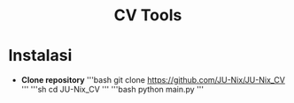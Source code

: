 <h1 align="center">CV Tools</h1>


# Instalasi

- **Clone repository**
'''bash
git clone https://github.com/JU-Nix/JU-Nix_CV
'''
'''sh
cd JU-Nix_CV
'''
'''bash
python main.py
'''

